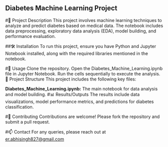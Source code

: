 ## Diabetes Machine Learning Project
#📘 Project Description
This project involves machine learning techniques to analyze and predict diabetes based on medical data. The notebook includes data preprocessing, exploratory data analysis (EDA), model building, and performance evaluation.

##🛠️ Installation
To run this project, ensure you have Python and Jupyter Notebook installed, along with the required libraries mentioned in the notebook.

#🚀 Usage
Clone the repository.
Open the Diabetes_Machine_Learning.ipynb file in Jupyter Notebook.
Run the cells sequentially to execute the analysis.
📂 Project Structure
This project includes the following key files:

**Diabetes_Machine_Learning.ipynb:** The main notebook for data analysis and model building.
#📊 Results/Outputs
The results include data visualizations, model performance metrics, and predictions for diabetes classification.

#🤝 Contributing
Contributions are welcome! Please fork the repository and submit a pull request.

#📫 Contact
For any queries, please reach out at er.abhisingh827@gmail.com
